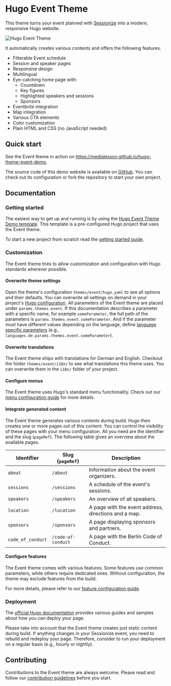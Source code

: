 # Hugo Event Theme

This theme turns your event planned with
[Sessionize](https://sessionize.com/) into a modern, responsive Hugo website.

![Hugo Event Theme](https://github.com/medialesson/hugo-theme-event/raw/add-screenshot-to-readme-np/images/device-composition.png)

It automatically
creates various contents and offers the following features.

-   Filterable Event schedule
-   Session and speaker pages
-   Responsive design
-   Multilingual
-   Eye-catching home page with:
    -   Countdown
    -   Key figures
    -   Highlighted speakers and sessions
    -   Sponsors
-   Eventbrite integration
-   Map integration
-   Various CTA elements
-   Color customization
-   Plain HTML and CSS (no JavaScript needed)

## Quick start

See the Event theme in action on
https://medialesson.github.io/hugo-theme-event-demo.

The source code of this demo website is available on
[GitHub](https://github.com/medialesson/hugo-theme-event-demo). You can check
out its configuration or fork the repository to start your own project.

## Documentation

### Getting started

The easiest way to get up and running is by using the
[Hugo Event Theme Demo template](https://github.com/medialesson/hugo-theme-event-demo).
This template is a pre-configured Hugo project that uses the Event theme.

To start a new project from scratch read the [getting started
guide](docs/guides/getting-started.md).

### Customization

The Event theme tries to allow customization and configuration with Hugo
standards wherever possible.

#### Overwrite theme settings

Open the theme's configuration `themes/event/hugo.yaml` to see all options and
their defaults. You can overwrite all settings on demand in your project's [Hugo
configuration](https://gohugo.io/getting-started/configuration/). All parameters
of the Event theme are placed under `params.themes.event`. If this documentation
describes a parameter with a specific name, for example `someParameter`, the
full path of the parameters is `params.themes.event.someParameter`. And if the
parameter must have different values depending on the language, define [language
specific
parameters](https://gohugo.io/content-management/multilingual/#configure-languages)
(e.g., `languages.de.params.themes.event.someParameter`).

#### Overwrite translations

The Event theme ships with translations for German and English. Checkout the
folder `themes/event/i18n/` to see what translations this theme uses. You can
overwrite them in the `i18n/` folder of your project.

#### Configure menus

The Event theme uses Hugo's standard menu functionality. Check out our [menu
configuration guide](docs/guides/menu-configuration.md) for more details.

#### Integrate generated content

The Event theme generates various contents during build. Hugo then creates one
or more pages out of this content. You can control the visibility of these pages
with your menu configuration. All you need are the identifier and the slug
(`pageRef`). The following table gives an overview about the available pages.

| Identifier        | Slug (`pageRef`)   | Description                                          |
| ----------------- | ------------------ | ---------------------------------------------------- |
| `about`           | `/about`           | Information about the event organizers.              |
| `sessions`        | `/sessions`        | A schedule of the event's sessions.                  |
| `speakers`        | `/speakers`        | An overview of all speakers.                         |
| `location`        | `/location`        | A page with the event address, directions and a map. |
| `sponsors`        | `/sponsors`        | A page displaying sponsors and partners.             |
| `code_of_conduct` | `/code-of-conduct` | A page with the Berlin Code of Conduct.              |

#### Configure features

The Event theme comes with various features. Some features use common parameters,
while others require dedicated ones. Without configuration, the theme may exclude
features from the build.

For more details, please refer to our [feature configuration
guide](docs/guides/feature-configuration.md).

### Deployment

The [official Hugo documentation](https://gohugo.io/hosting-and-deployment/)
provides various guides and samples about how you can deploy your page.

Please take into account that the Event theme creates just static content during
build. If anything changes in your Sessionize event, you need to rebuild and
redeploy your page. Therefore, consider to run your deployment on a regular
basis (e.g., hourly or nightly).

## Contributing

Contributions to the Event theme are always welcome. Please read and follow our
[contribution guidelines](CONTRIBUTING.md) before you start.
